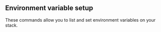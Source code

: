 ## Environment variable setup

These commands allow you to list and set environment variables on your stack.

